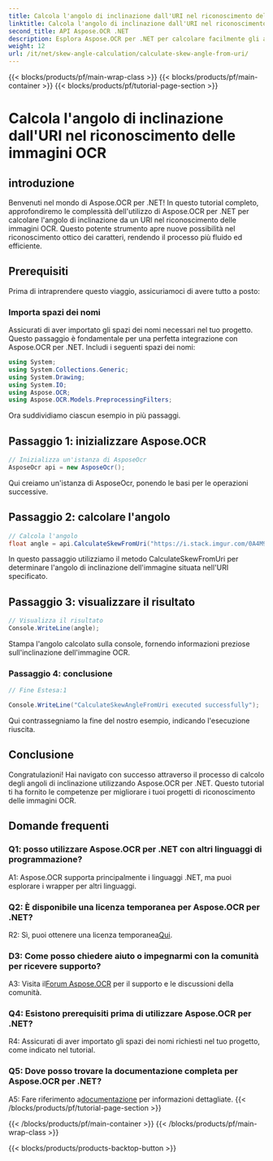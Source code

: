 ```yaml
---
title: Calcola l'angolo di inclinazione dall'URI nel riconoscimento delle immagini OCR
linktitle: Calcola l'angolo di inclinazione dall'URI nel riconoscimento delle immagini OCR
second_title: API Aspose.OCR .NET
description: Esplora Aspose.OCR per .NET per calcolare facilmente gli angoli di inclinazione nel riconoscimento delle immagini OCR. Migliora i tuoi progetti con precisione ed efficienza.
weight: 12
url: /it/net/skew-angle-calculation/calculate-skew-angle-from-uri/
---
```


{{< blocks/products/pf/main-wrap-class >}}
{{< blocks/products/pf/main-container >}}
{{< blocks/products/pf/tutorial-page-section >}}

# Calcola l'angolo di inclinazione dall'URI nel riconoscimento delle immagini OCR

## introduzione

Benvenuti nel mondo di Aspose.OCR per .NET! In questo tutorial completo, approfondiremo le complessità dell'utilizzo di Aspose.OCR per .NET per calcolare l'angolo di inclinazione da un URI nel riconoscimento delle immagini OCR. Questo potente strumento apre nuove possibilità nel riconoscimento ottico dei caratteri, rendendo il processo più fluido ed efficiente.

## Prerequisiti

Prima di intraprendere questo viaggio, assicuriamoci di avere tutto a posto:

### Importa spazi dei nomi

Assicurati di aver importato gli spazi dei nomi necessari nel tuo progetto. Questo passaggio è fondamentale per una perfetta integrazione con Aspose.OCR per .NET. Includi i seguenti spazi dei nomi:

```csharp
using System;
using System.Collections.Generic;
using System.Drawing;
using System.IO;
using Aspose.OCR;
using Aspose.OCR.Models.PreprocessingFilters;
```

Ora suddividiamo ciascun esempio in più passaggi.

## Passaggio 1: inizializzare Aspose.OCR

```csharp
// Inizializza un'istanza di AsposeOcr
AsposeOcr api = new AsposeOcr();
```

Qui creiamo un'istanza di AsposeOcr, ponendo le basi per le operazioni successive.

## Passaggio 2: calcolare l'angolo

```csharp
// Calcola l'angolo
float angle = api.CalculateSkewFromUri("https://i.stack.imgur.com/0A4M9.png");
```

In questo passaggio utilizziamo il metodo CalculateSkewFromUri per determinare l'angolo di inclinazione dell'immagine situata nell'URI specificato.

## Passaggio 3: visualizzare il risultato

```csharp
// Visualizza il risultato
Console.WriteLine(angle);
```

Stampa l'angolo calcolato sulla console, fornendo informazioni preziose sull'inclinazione dell'immagine OCR.

### Passaggio 4: conclusione

```csharp
// Fine Estesa:1

Console.WriteLine("CalculateSkewAngleFromUri executed successfully");
```

Qui contrassegniamo la fine del nostro esempio, indicando l'esecuzione riuscita.

## Conclusione

Congratulazioni! Hai navigato con successo attraverso il processo di calcolo degli angoli di inclinazione utilizzando Aspose.OCR per .NET. Questo tutorial ti ha fornito le competenze per migliorare i tuoi progetti di riconoscimento delle immagini OCR.

## Domande frequenti

### Q1: posso utilizzare Aspose.OCR per .NET con altri linguaggi di programmazione?

A1: Aspose.OCR supporta principalmente i linguaggi .NET, ma puoi esplorare i wrapper per altri linguaggi.

### Q2: È disponibile una licenza temporanea per Aspose.OCR per .NET?

 R2: Sì, puoi ottenere una licenza temporanea[Qui](https://purchase.aspose.com/temporary-license/).

### D3: Come posso chiedere aiuto o impegnarmi con la comunità per ricevere supporto?

 A3: Visita il[Forum Aspose.OCR](https://forum.aspose.com/c/ocr/16) per il supporto e le discussioni della comunità.

### Q4: Esistono prerequisiti prima di utilizzare Aspose.OCR per .NET?

R4: Assicurati di aver importato gli spazi dei nomi richiesti nel tuo progetto, come indicato nel tutorial.

### Q5: Dove posso trovare la documentazione completa per Aspose.OCR per .NET?

 A5: Fare riferimento a[documentazione](https://reference.aspose.com/ocr/net/) per informazioni dettagliate.
{{< /blocks/products/pf/tutorial-page-section >}}

{{< /blocks/products/pf/main-container >}}
{{< /blocks/products/pf/main-wrap-class >}}

{{< blocks/products/products-backtop-button >}}
